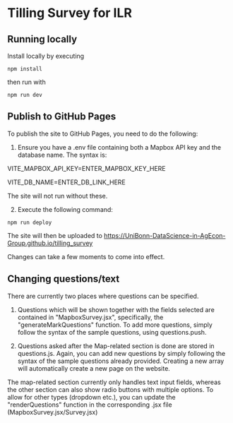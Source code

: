 # Tilling Survey for ILR

## Running locally

Install locally by executing

```
npm install
```

then run with

```
npm run dev
```

## Publish to GitHub Pages

To publish the site to GitHub Pages, you need to do the following:

1. Ensure you have a .env file containing both a Mapbox API key and the database name. The syntax is:

VITE_MAPBOX_API_KEY=ENTER_MAPBOX_KEY_HERE

VITE_DB_NAME=ENTER_DB_LINK_HERE

The site will not run without these.

2. Execute the following command:

```
npm run deploy
```

The site will then be uploaded to https://UniBonn-DataScience-in-AgEcon-Group.github.io/tilling_survey

Changes can take a few moments to come into effect.

## Changing questions/text

There are currently two places where questions can be specified.

1. Questions which will be shown together with the fields selected are contained in "MapboxSurvey.jsx", specifically, the "generateMarkQuestions" function. To add more questions, simply follow the syntax of the sample questions, using questions.push.

2. Questions asked after the Map-related section is done are stored in questions.js. Again, you can add new questions by simply following the syntax of the sample questions already provided. Creating a new array will automatically create a new page on the website.

The map-related section currently only handles text input fields, whereas the other section can also show radio buttons with multiple options. To allow for other types (dropdown etc.), you can update the "renderQuestions" function in the corresponding .jsx file (MapboxSurvey.jsx/Survey.jsx)
